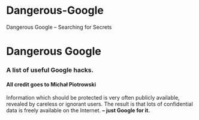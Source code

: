 # Dangerous-Google
Dangerous Google – Searching for Secrets
# Dangerous Google

### A list of useful Google hacks.

#### All credit goes to Michał Piotrowski

Information which should be protected is very often publicly available, revealed by careless or ignorant users. The result is that lots of confidential data is freely available on the Internet.
**– just Google for it.**
